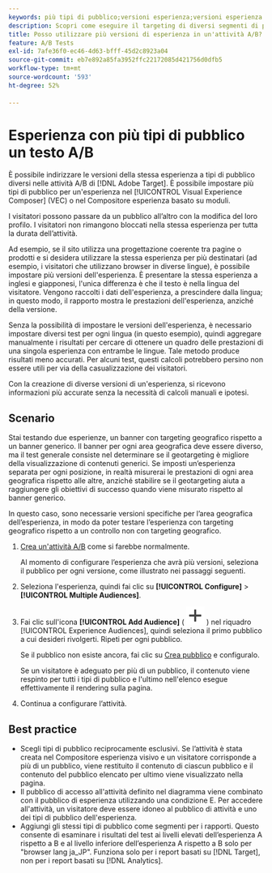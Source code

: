 ```yaml
---
keywords: più tipi di pubblico;versioni esperienza;versioni esperienza target
description: Scopri come eseguire il targeting di diversi segmenti di pubblico con versioni della stessa esperienza nelle attività A/B.
title: Posso utilizzare più versioni di esperienza in un'attività A/B?
feature: A/B Tests
exl-id: 7afe36f0-ec46-4d63-bfff-45d2c8923a04
source-git-commit: eb7e892a85fa3952ffc22172085d421756d0dfb5
workflow-type: tm+mt
source-wordcount: '593'
ht-degree: 52%

---
```


# Esperienza con più tipi di pubblico un testo A/B

È possibile indirizzare le versioni della stessa esperienza a tipi di pubblico diversi nelle attività A/B di [!DNL Adobe Target]. È possibile impostare più tipi di pubblico per un&#39;esperienza nel [!UICONTROL Visual Experience Composer] (VEC) o nel Compositore esperienza basato su moduli.

I visitatori possono passare da un pubblico all’altro con la modifica del loro profilo. I visitatori non rimangono bloccati nella stessa esperienza per tutta la durata dell’attività.

Ad esempio, se il sito utilizza una progettazione coerente tra pagine o prodotti e si desidera utilizzare la stessa esperienza per più destinatari (ad esempio, i visitatori che utilizzano browser in diverse lingue), è possibile impostare più versioni dell&#39;esperienza. È presentare la stessa esperienza a inglesi e giapponesi, l&#39;unica differenza è che il testo è nella lingua del visitatore. Vengono raccolti i dati dell&#39;esperienza, a prescindere dalla lingua; in questo modo, il rapporto mostra le prestazioni dell&#39;esperienza, anziché della versione.

Senza la possibilità di impostare le versioni dell&#39;esperienza, è necessario impostare diversi test per ogni lingua (in questo esempio), quindi aggregare manualmente i risultati per cercare di ottenere un quadro delle prestazioni di una singola esperienza con entrambe le lingue. Tale metodo produce risultati meno accurati. Per alcuni test, questi calcoli potrebbero persino non essere utili per via della casualizzazione dei visitatori.

Con la creazione di diverse versioni di un&#39;esperienza, si ricevono informazioni più accurate senza la necessità di calcoli manuali e ipotesi.

## Scenario

Stai testando due esperienze, un banner con targeting geografico rispetto a un banner generico. Il banner per ogni area geografica deve essere diverso, ma il test generale consiste nel determinare se il geotargeting è migliore della visualizzazione di contenuti generici. Se imposti un’esperienza separata per ogni posizione, in realtà misurerai le prestazioni di ogni area geografica rispetto alle altre, anziché stabilire se il geotargeting aiuta a raggiungere gli obiettivi di successo quando viene misurato rispetto al banner generico.

In questo caso, sono necessarie versioni specifiche per l’area geografica dell’esperienza, in modo da poter testare l’esperienza con targeting geografico rispetto a un controllo non con targeting geografico.

1. [Crea un&#39;attività A/B](/help/main/c-activities/t-test-ab/t-test-create-ab/test-create-ab.md) come si farebbe normalmente.

   Al momento di configurare l’esperienza che avrà più versioni, seleziona il pubblico per ogni versione, come illustrato nei passaggi seguenti.

1. Seleziona l&#39;esperienza, quindi fai clic su **[!UICONTROL Configure]** > **[!UICONTROL Multiple Audiences]**.

1. Fai clic sull&#39;icona **[!UICONTROL Add Audience]** ( ![Icona Aggiungi](/help/main/assets/icons/Add.svg) ) nel riquadro [!UICONTROL Experience Audiences], quindi seleziona il primo pubblico a cui desideri rivolgerti. Ripeti per ogni pubblico.

   Se il pubblico non esiste ancora, fai clic su [Crea pubblico](/help/main/c-target/c-audiences/create-audience.md#task_E18BD77A9A8F4ED0AC50569F94556558) e configuralo.

   Se un visitatore è adeguato per più di un pubblico, il contenuto viene respinto per tutti i tipi di pubblico e l&#39;ultimo nell&#39;elenco esegue effettivamente il rendering sulla pagina.

1. Continua a configurare l’attività.

## Best practice

* Scegli tipi di pubblico reciprocamente esclusivi. Se l’attività è stata creata nel Compositore esperienza visivo e un visitatore corrisponde a più di un pubblico, viene restituito il contenuto di ciascun pubblico e il contenuto del pubblico elencato per ultimo viene visualizzato nella pagina.
* Il pubblico di accesso all&#39;attività definito nel diagramma viene combinato con il pubblico di esperienza utilizzando una condizione E. Per accedere all&#39;attività, un visitatore deve essere idoneo al pubblico di attività e uno dei tipi di pubblico dell&#39;esperienza.
* Aggiungi gli stessi tipi di pubblico come segmenti per i rapporti. Questo consente di esaminare i risultati del test ai livelli elevati dell’esperienza A rispetto a B e al livello inferiore dell’esperienza A rispetto a B solo per &quot;browser lang ja_JP&quot;. Funziona solo per i report basati su [!DNL Target], non per i report basati su [!DNL Analytics].
